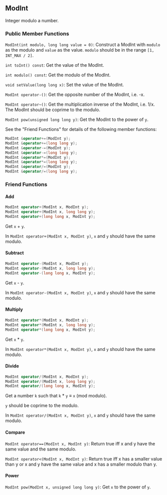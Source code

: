 ## ModInt

Integer modulo a number.

### Public Member Functions

`ModInt(int modulo, long long value = 0)`: Construct a ModInt with `modulo` as the modulo and `value` as the value. `modulo` should be in the range `[1, INT_MAX / 2]`.

`int toInt() const`: Get the value of the ModInt.

`int modulo() const`: Get the modulo of the ModInt.

`void setValue(long long x)`: Set the value of the ModInt.

`ModInt operator-()`: Get the opposite number of the ModInt, i.e. -x.

`ModInt operator~()`: Get the multiplication inverse of the ModInt, i.e. 1/x. The ModInt should be coprime to the modulo.

`ModInt pow(unsigned long long y)`: Get the ModInt to the power of `y`.

See the "Friend Functions" for details of the following member functions:

```cpp
ModInt &operator+=(ModInt y);
ModInt &operator+=(long long y);
ModInt &operator-=(ModInt y);
ModInt &operator-=(long long y);
ModInt &operator*=(ModInt y);
ModInt &operator*=(long long y);
ModInt &operator/=(ModInt y);
ModInt &operator/=(long long y);
```

### Friend Functions

#### Add

```cpp
ModInt operator+(ModInt x, ModInt y);
ModInt operator+(ModInt x, long long y);
ModInt operator+(long long x, ModInt y);
```

Get `x` + `y`.

In `ModInt operator+(ModInt x, ModInt y)`, `x` and `y` should have the same modulo.

#### Subtract

```cpp
ModInt operator-(ModInt x, ModInt y);
ModInt operator-(ModInt x, long long y);
ModInt operator-(long long x, ModInt y);
```

Get `x` - `y`.

In `ModInt operator-(ModInt x, ModInt y)`, `x` and `y` should have the same modulo.

#### Multiply

```cpp
ModInt operator*(ModInt x, ModInt y);
ModInt operator*(ModInt x, long long y);
ModInt operator*(long long x, ModInt y);
```

Get `x` * `y`.

In `ModInt operator*(ModInt x, ModInt y)`, `x` and `y` should have the same modulo.

#### Divide

```cpp
ModInt operator/(ModInt x, ModInt y);
ModInt operator/(ModInt x, long long y);
ModInt operator/(long long x, ModInt y);
```

Get a number `k` such that `k` * `y` ≡ `x` (mod modulo).

`y` should be coprime to the modulo.

In `ModInt operator/(ModInt x, ModInt y)`, `x` and `y` should have the same modulo.

#### Compare

`ModInt operator==(ModInt x, ModInt y)`: Return true iff x and y have the same value and the same modulo.

`ModInt operator<(ModInt x, ModInt y)`: Return true iff x has a smaller value than y or x and y have the same value and x has a smaller modulo than y.

#### Power

`ModInt pow(ModInt x, unsigned long long y)`: Get `x` to the power of `y`.
